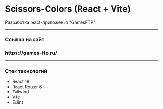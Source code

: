 # Scissors-Colors (React + Vite)

Разработка react-приложения "GamesFTP"

---

### **Ссылка на сайт**

### https://games-ftp.ru/

---

### Стек технологий

- React 18
- React Router 6
- Tailwind
- Vite
- Eslint
